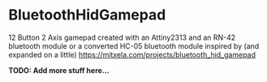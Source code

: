 # BluetoothHidGamepad
12 Button 2 Axis gamepad created with an Attiny2313 and an RN-42 bluetooth module or a converted HC-05 bluetooth module inspired by (and expanded on a little) https://mitxela.com/projects/bluetooth_hid_gamepad

**TODO: Add more stuff here...**
